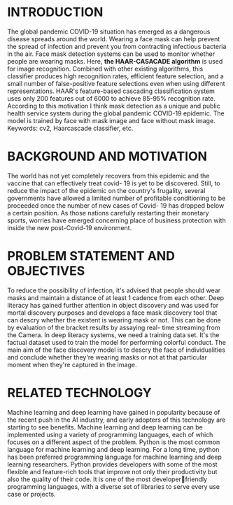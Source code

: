# INTRODUCTION
The global pandemic COVID-19 situation has emerged as a dangerous disease spreads around the 
world. Wearing a face mask can help prevent the spread of infection and prevent you from contracting 
infectious bacteria in the air. Face mask detection systems can be used to monitor whether people are 
wearing masks.
Here, **the HAAR-CASACADE algorithm** is used for image recognition. Combined with other 
existing algorithms, this classifier produces high recognition rates, efficient feature selection, and a 
small number of false-positive feature selections even when using different representations. 
HAAR's feature-based cascading classification system uses only 200 features out of 6000 to achieve 
85-95% recognition rate.
According to this motivation I think mask detection as a unique and public health service system 
during the global pandemic COVID-19 epidemic. The model is trained by face with mask image 
and face without mask image.
 Keywords: cv2, Haarcascade classifier, etc.
# BACKGROUND AND MOTIVATION
The world has not yet completely recovers from this epidemic and the vaccine that can effectively 
treat covid- 19 is yet to be discovered. Still, to reduce the impact of the epidemic on the country's 
frugality, several governments have allowed a limited number of profitable conditioning to be 
proceeded once the number of new cases of Covid- 19 has dropped below a certain position. As 
those nations carefully restarting their monetary sports, worries have emerged concerning place of 
business protection with inside the new post-Covid-19 environment.


# PROBLEM STATEMENT AND OBJECTIVES
To reduce the possibility of infection, it's advised that people should wear masks and maintain a 
distance of at least 1 cadence from each other. Deep literacy has gained further attention in object 
discovery and was used for mortal discovery purposes and develops a face mask discovery tool 
that can descry whether the existent is wearing mask or not. This can be done by evaluation of the 
bracket results by assaying real- time streaming from the Camera. In deep literacy systems, we 
need a training data set. It's the factual dataset used to train the model for performing colorful 
conduct.
The main aim of the face discovery model is to descry the face of individualities and conclude whether 
they're wearing masks or not at that particular moment when they're captured in the image.       


# RELATED TECHNOLOGY
Machine learning and deep learning have gained in popularity because of the recent push in the AI 
industry, and early adopters of this technology are starting to see benefits. Machine learning and deep 
learning can be implemented using a variety of programming languages, each of which focuses on a 
different aspect of the problem. Python is the most common language for machine learning and deep 
learning. For a long time, python has been preferred programming language for machine learning and deep 
learning researchers. Python provides developers with some of the most flexible and feature-rich tools that 
improve not only their productivity but also the quality of their code. It is one of the most developerfriendly programming languages, with a diverse set of libraries to serve every use case or projects.

